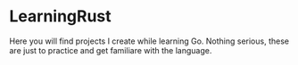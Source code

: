 # LearningRust

Here you will find projects I create while learning Go. Nothing serious, these are just to practice and get familiare with the language.
